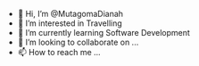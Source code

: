 - 👋 Hi, I’m @MutagomaDianah
- 👀 I’m interested in Travelling
- 🌱 I’m currently learning Software Development
- 💞️ I’m looking to collaborate on ...
- 📫 How to reach me ...

<!---
MutagomaDianah/MutagomaDianah is a ✨ special ✨ repository because its `README.md` (this file) appears on your GitHub profile.
You can click the Preview link to take a look at your changes.
--->
